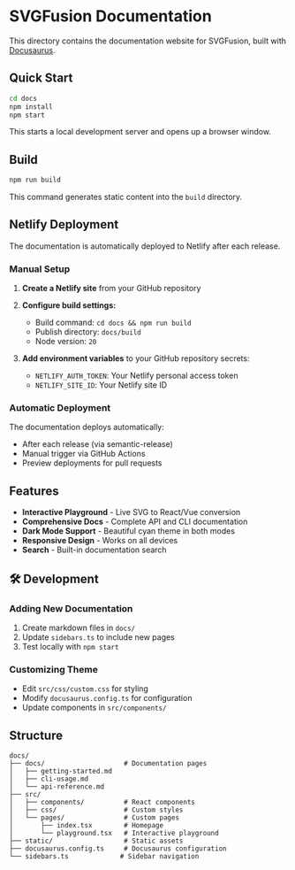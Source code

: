 # SVGFusion Documentation

This directory contains the documentation website for SVGFusion, built with [Docusaurus](https://docusaurus.io/).

## Quick Start

```bash
cd docs
npm install
npm start
```

This starts a local development server and opens up a browser window.

## Build

```bash
npm run build
```

This command generates static content into the `build` directory.

## Netlify Deployment

The documentation is automatically deployed to Netlify after each release.

### Manual Setup

1. **Create a Netlify site** from your GitHub repository
2. **Configure build settings:**
   - Build command: `cd docs && npm run build`
   - Publish directory: `docs/build`
   - Node version: `20`

3. **Add environment variables** to your GitHub repository secrets:
   - `NETLIFY_AUTH_TOKEN`: Your Netlify personal access token
   - `NETLIFY_SITE_ID`: Your Netlify site ID

### Automatic Deployment

The documentation deploys automatically:

- After each release (via semantic-release)
- Manual trigger via GitHub Actions
- Preview deployments for pull requests

## Features

- **Interactive Playground** - Live SVG to React/Vue conversion
- **Comprehensive Docs** - Complete API and CLI documentation
- **Dark Mode Support** - Beautiful cyan theme in both modes
- **Responsive Design** - Works on all devices
- **Search** - Built-in documentation search

## 🛠 Development

### Adding New Documentation

1. Create markdown files in `docs/`
2. Update `sidebars.ts` to include new pages
3. Test locally with `npm start`

### Customizing Theme

- Edit `src/css/custom.css` for styling
- Modify `docusaurus.config.ts` for configuration
- Update components in `src/components/`

## Structure

```
docs/
├── docs/                    # Documentation pages
│   ├── getting-started.md
│   ├── cli-usage.md
│   └── api-reference.md
├── src/
│   ├── components/          # React components
│   ├── css/                 # Custom styles
│   └── pages/               # Custom pages
│       ├── index.tsx        # Homepage
│       └── playground.tsx   # Interactive playground
├── static/                  # Static assets
├── docusaurus.config.ts     # Docusaurus configuration
└── sidebars.ts             # Sidebar navigation
```

